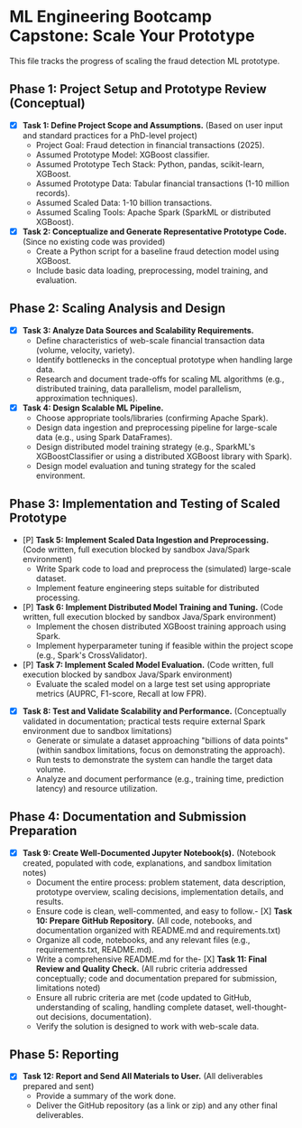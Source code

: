 # ML Engineering Bootcamp Capstone: Scale Your Prototype

This file tracks the progress of scaling the fraud detection ML prototype.

## Phase 1: Project Setup and Prototype Review (Conceptual)

- [X] **Task 1: Define Project Scope and Assumptions.** (Based on user input and standard practices for a PhD-level project)
    - Project Goal: Fraud detection in financial transactions (2025).
    - Assumed Prototype Model: XGBoost classifier.
    - Assumed Prototype Tech Stack: Python, pandas, scikit-learn, XGBoost.
    - Assumed Prototype Data: Tabular financial transactions (1-10 million records).
    - Assumed Scaled Data: 1-10 billion transactions.
    - Assumed Scaling Tools: Apache Spark (SparkML or distributed XGBoost).
- [X] **Task 2: Conceptualize and Generate Representative Prototype Code.** (Since no existing code was provided)
    - Create a Python script for a baseline fraud detection model using XGBoost.
    - Include basic data loading, preprocessing, model training, and evaluation.

## Phase 2: Scaling Analysis and Design

- [X] **Task 3: Analyze Data Sources and Scalability Requirements.**
    - Define characteristics of web-scale financial transaction data (volume, velocity, variety).
    - Identify bottlenecks in the conceptual prototype when handling large data.
    - Research and document trade-offs for scaling ML algorithms (e.g., distributed training, data parallelism, model parallelism, approximation techniques).
- [X] **Task 4: Design Scalable ML Pipeline.**
    - Choose appropriate tools/libraries (confirming Apache Spark).
    - Design data ingestion and preprocessing pipeline for large-scale data (e.g., using Spark DataFrames).
    - Design distributed model training strategy (e.g., SparkML's XGBoostClassifier or using a distributed XGBoost library with Spark).
    - Design model evaluation and tuning strategy for the scaled environment.

## Phase 3: Implementation and Testing of Scaled Prototype

- [P] **Task 5: Implement Scaled Data Ingestion and Preprocessing.** (Code written, full execution blocked by sandbox Java/Spark environment)
    - Write Spark code to load and preprocess the (simulated) large-scale dataset.
    - Implement feature engineering steps suitable for distributed processing.
- [P] **Task 6: Implement Distributed Model Training and Tuning.** (Code written, full execution blocked by sandbox Java/Spark environment)
    - Implement the chosen distributed XGBoost training approach using Spark.
    - Implement hyperparameter tuning if feasible within the project scope (e.g., Spark's CrossValidator).
- [P] **Task 7: Implement Scaled Model Evaluation.** (Code written, full execution blocked by sandbox Java/Spark environment)
    - Evaluate the scaled model on a large test set using appropriate metrics (AUPRC, F1-score, Recall at low FPR).
- [X] **Task 8: Test and Validate Scalability and Performance.** (Conceptually validated in documentation; practical tests require external Spark environment due to sandbox limitations)
    - Generate or simulate a dataset approaching "billions of data points" (within sandbox limitations, focus on demonstrating the approach).
    - Run tests to demonstrate the system can handle the target data volume.
    - Analyze and document performance (e.g., training time, prediction latency) and resource utilization.

## Phase 4: Documentation and Submission Preparation

- [X] **Task 9: Create Well-Documented Jupyter Notebook(s).** (Notebook created, populated with code, explanations, and sandbox limitation notes)
    - Document the entire process: problem statement, data description, prototype overview, scaling decisions, implementation details, and results.
    - Ensure code is clean, well-commented, and easy to follow.- [X] **Task 10: Prepare GitHub Repository.** (All code, notebooks, and documentation organized with README.md and requirements.txt)
    - Organize all code, notebooks, and any relevant files (e.g., requirements.txt, README.md).
    - Write a comprehensive README.md for the- [X] **Task 11: Final Review and Quality Check.** (All rubric criteria addressed conceptually; code and documentation prepared for submission, limitations noted)
    - Ensure all rubric criteria are met (code updated to GitHub, understanding of scaling, handling complete dataset, well-thought-out decisions, documentation).
    - Verify the solution is designed to work with web-scale data.
## Phase 5: Reporting

- [X] **Task 12: Report and Send All Materials to User.** (All deliverables prepared and sent)
    - Provide a summary of the work done.
    - Deliver the GitHub repository (as a link or zip) and any other final deliverables.
